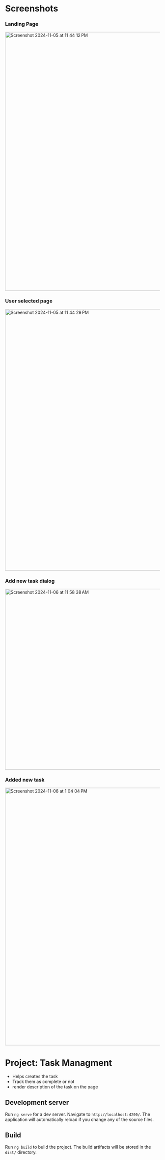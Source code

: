 # Screenshots

 ### Landing Page

 <img width="839" alt="Screenshot 2024-11-05 at 11 44 12 PM" src="https://github.com/user-attachments/assets/de223533-4dd2-450e-a076-d87834ff129a">

 ### User selected page

 <img width="848" alt="Screenshot 2024-11-05 at 11 44 29 PM" src="https://github.com/user-attachments/assets/9411c734-820e-48a4-892f-16d9deb9bf71">

 ### Add new task dialog
 
<img width="586" alt="Screenshot 2024-11-06 at 11 58 38 AM" src="https://github.com/user-attachments/assets/7ec1b537-377c-488d-9aa9-8b13739e47a5">

 ### Added new task

 <img width="835" alt="Screenshot 2024-11-06 at 1 04 04 PM" src="https://github.com/user-attachments/assets/291239a6-60d5-4bf6-b167-6a5044b01848">

 
# Project: Task Managment

- Helps creates the task
- Track them as complete or not
- render description of the task on the page

## Development server

Run `ng serve` for a dev server. Navigate to `http://localhost:4200/`. The application will automatically reload if you change any of the source files.

## Build

Run `ng build` to build the project. The build artifacts will be stored in the `dist/` directory.

